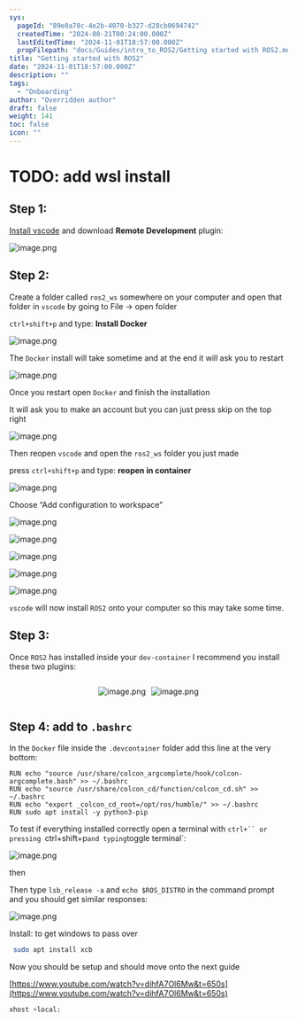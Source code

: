```yaml
---
sys:
  pageId: "89e0a78c-4e2b-4070-b327-d28cb0694742"
  createdTime: "2024-08-21T00:24:00.000Z"
  lastEditedTime: "2024-11-01T18:57:00.000Z"
  propFilepath: "docs/Guides/intro_to_ROS2/Getting started with ROS2.md"
title: "Getting started with ROS2"
date: "2024-11-01T18:57:00.000Z"
description: ""
tags:
  - "Onboarding"
author: "Overridden author"
draft: false
weight: 141
toc: false
icon: ""
---
```


# TODO: add wsl install

## Step 1:

[Install vscode](https://code.visualstudio.com/download) and download **Remote Development** plugin:

![image.png](https://prod-files-secure.s3.us-west-2.amazonaws.com/d518164a-d88e-44d1-a4ee-3adb3bd8bce0/efb52993-1881-4a40-b95e-6f020334f022/image.png?X-Amz-Algorithm=AWS4-HMAC-SHA256&X-Amz-Content-Sha256=UNSIGNED-PAYLOAD&X-Amz-Credential=ASIAZI2LB4663VDEO3MO%2F20250302%2Fus-west-2%2Fs3%2Faws4_request&X-Amz-Date=20250302T004002Z&X-Amz-Expires=3600&X-Amz-Security-Token=IQoJb3JpZ2luX2VjEHgaCXVzLXdlc3QtMiJGMEQCHxBjuN7RAuDAzoVS50Qg3AaPLcMRMNL3ewMhnIlvwfMCIQD%2FoE99MTJ5qVVB57byac7zFYci5Dl6lLNqD3ZCEjXgjyqIBAix%2F%2F%2F%2F%2F%2F%2F%2F%2F%2F8BEAAaDDYzNzQyMzE4MzgwNSIMDQVWW2XbDiMGCuKfKtwDEri23eDXKJcEUaShu5unBT6TFRANi17Uh22py4FrRtOqKINiu0VTBdzN7OOmmIlnRRwN%2B9wu%2B7yN4EJFRi%2BmOlxDhY10v95aCaFsmH1gF6l0qDFw7uZzkyM3ebksRwdyka6Ap8hdzsO7IAfIK%2B0j%2FLXH5TsIICZq0rXTT6gFahaP5az4lWoJ2YWsHM0G1oaFwabmMqUaTAjAU%2FzyDakFVqOJn%2B7459X1XF%2FNxIDvhgRIhXaIsfk5ydOMvxRocQGdIJn6Op6ag%2B8helYUxsEXeQaxVa5vdpCoSOHFzYW2NyiSZaGKoq8fYjOO%2F%2FjUCGm7m0Z2TENd1O3xqGixYmrozU4jZZoDUEsLU1vIBJimWrO2j6BXd%2BZ08ruBJmeclexCtzjqbpUHGKjHogpKHJK%2BM66HcsriAUiUbu2IURVnRGvDCC%2FHu3UNRmYnrxt4ajEsJ6uatH9tW4YEnEubDWr0%2BLFXTIynqOWLNlJ1xaqH2hGCYJKx65dWGB3BNhDydtziESZflZxRK6eMd5ll8ZGFW7cRQhfreovVt7k8C%2BEH2XD82o5BcsbW1ZPz8rFhGczMY9CoHNsp0jF1kwH5GYG6INj%2Fxo4QTFQ90ewSHuD4sTX9RoWMfmw0WCLwY3kw5LmOvgY6pgHn7kJj20FSrVWJW67zun3HFsxAsoOg35P%2BL676FapWtFHxAmS50tSpfZCWDdXiSOzScRe0k2Daad5AJolVbQWnW2bDkBj6jvU03wMgWzWNWuUQB%2BgZ6dtfNs9gwWUauFUSSla3QN8zN4tS6L2xscCCYHWSyIRjkVqRrrJ%2BsZQz%2B34QJKbA7vVhyHVtwob7TZWfwdmZFw4LY2iNntl8qwkrqz2mnCx%2B&X-Amz-Signature=dcf9da7ca0969ccf97e3b0ec65dc8d08739ebe2761a0b7601e78f2c7b80351d0&X-Amz-SignedHeaders=host&x-id=GetObject)

## Step 2:

Create a folder called `ros2_ws` somewhere on your computer and open that folder in `vscode` by going to File → open folder 

`ctrl+shift+p` and type: **Install Docker**

![image.png](https://prod-files-secure.s3.us-west-2.amazonaws.com/d518164a-d88e-44d1-a4ee-3adb3bd8bce0/2269dc0e-1cd5-47ff-bceb-c04ad9b2eab0/image.png?X-Amz-Algorithm=AWS4-HMAC-SHA256&X-Amz-Content-Sha256=UNSIGNED-PAYLOAD&X-Amz-Credential=ASIAZI2LB4663VDEO3MO%2F20250302%2Fus-west-2%2Fs3%2Faws4_request&X-Amz-Date=20250302T004002Z&X-Amz-Expires=3600&X-Amz-Security-Token=IQoJb3JpZ2luX2VjEHgaCXVzLXdlc3QtMiJGMEQCHxBjuN7RAuDAzoVS50Qg3AaPLcMRMNL3ewMhnIlvwfMCIQD%2FoE99MTJ5qVVB57byac7zFYci5Dl6lLNqD3ZCEjXgjyqIBAix%2F%2F%2F%2F%2F%2F%2F%2F%2F%2F8BEAAaDDYzNzQyMzE4MzgwNSIMDQVWW2XbDiMGCuKfKtwDEri23eDXKJcEUaShu5unBT6TFRANi17Uh22py4FrRtOqKINiu0VTBdzN7OOmmIlnRRwN%2B9wu%2B7yN4EJFRi%2BmOlxDhY10v95aCaFsmH1gF6l0qDFw7uZzkyM3ebksRwdyka6Ap8hdzsO7IAfIK%2B0j%2FLXH5TsIICZq0rXTT6gFahaP5az4lWoJ2YWsHM0G1oaFwabmMqUaTAjAU%2FzyDakFVqOJn%2B7459X1XF%2FNxIDvhgRIhXaIsfk5ydOMvxRocQGdIJn6Op6ag%2B8helYUxsEXeQaxVa5vdpCoSOHFzYW2NyiSZaGKoq8fYjOO%2F%2FjUCGm7m0Z2TENd1O3xqGixYmrozU4jZZoDUEsLU1vIBJimWrO2j6BXd%2BZ08ruBJmeclexCtzjqbpUHGKjHogpKHJK%2BM66HcsriAUiUbu2IURVnRGvDCC%2FHu3UNRmYnrxt4ajEsJ6uatH9tW4YEnEubDWr0%2BLFXTIynqOWLNlJ1xaqH2hGCYJKx65dWGB3BNhDydtziESZflZxRK6eMd5ll8ZGFW7cRQhfreovVt7k8C%2BEH2XD82o5BcsbW1ZPz8rFhGczMY9CoHNsp0jF1kwH5GYG6INj%2Fxo4QTFQ90ewSHuD4sTX9RoWMfmw0WCLwY3kw5LmOvgY6pgHn7kJj20FSrVWJW67zun3HFsxAsoOg35P%2BL676FapWtFHxAmS50tSpfZCWDdXiSOzScRe0k2Daad5AJolVbQWnW2bDkBj6jvU03wMgWzWNWuUQB%2BgZ6dtfNs9gwWUauFUSSla3QN8zN4tS6L2xscCCYHWSyIRjkVqRrrJ%2BsZQz%2B34QJKbA7vVhyHVtwob7TZWfwdmZFw4LY2iNntl8qwkrqz2mnCx%2B&X-Amz-Signature=7b84d3e1dafe8f979fad76e69ba3f773719e96de0a70b4bd2e87e0bfa6ebe17e&X-Amz-SignedHeaders=host&x-id=GetObject)

The `Docker` install will take sometime and at the end it will ask you to restart

![image.png](https://prod-files-secure.s3.us-west-2.amazonaws.com/d518164a-d88e-44d1-a4ee-3adb3bd8bce0/ed233f78-be33-4b1f-b89c-9c346c0e961e/image.png?X-Amz-Algorithm=AWS4-HMAC-SHA256&X-Amz-Content-Sha256=UNSIGNED-PAYLOAD&X-Amz-Credential=ASIAZI2LB4663VDEO3MO%2F20250302%2Fus-west-2%2Fs3%2Faws4_request&X-Amz-Date=20250302T004002Z&X-Amz-Expires=3600&X-Amz-Security-Token=IQoJb3JpZ2luX2VjEHgaCXVzLXdlc3QtMiJGMEQCHxBjuN7RAuDAzoVS50Qg3AaPLcMRMNL3ewMhnIlvwfMCIQD%2FoE99MTJ5qVVB57byac7zFYci5Dl6lLNqD3ZCEjXgjyqIBAix%2F%2F%2F%2F%2F%2F%2F%2F%2F%2F8BEAAaDDYzNzQyMzE4MzgwNSIMDQVWW2XbDiMGCuKfKtwDEri23eDXKJcEUaShu5unBT6TFRANi17Uh22py4FrRtOqKINiu0VTBdzN7OOmmIlnRRwN%2B9wu%2B7yN4EJFRi%2BmOlxDhY10v95aCaFsmH1gF6l0qDFw7uZzkyM3ebksRwdyka6Ap8hdzsO7IAfIK%2B0j%2FLXH5TsIICZq0rXTT6gFahaP5az4lWoJ2YWsHM0G1oaFwabmMqUaTAjAU%2FzyDakFVqOJn%2B7459X1XF%2FNxIDvhgRIhXaIsfk5ydOMvxRocQGdIJn6Op6ag%2B8helYUxsEXeQaxVa5vdpCoSOHFzYW2NyiSZaGKoq8fYjOO%2F%2FjUCGm7m0Z2TENd1O3xqGixYmrozU4jZZoDUEsLU1vIBJimWrO2j6BXd%2BZ08ruBJmeclexCtzjqbpUHGKjHogpKHJK%2BM66HcsriAUiUbu2IURVnRGvDCC%2FHu3UNRmYnrxt4ajEsJ6uatH9tW4YEnEubDWr0%2BLFXTIynqOWLNlJ1xaqH2hGCYJKx65dWGB3BNhDydtziESZflZxRK6eMd5ll8ZGFW7cRQhfreovVt7k8C%2BEH2XD82o5BcsbW1ZPz8rFhGczMY9CoHNsp0jF1kwH5GYG6INj%2Fxo4QTFQ90ewSHuD4sTX9RoWMfmw0WCLwY3kw5LmOvgY6pgHn7kJj20FSrVWJW67zun3HFsxAsoOg35P%2BL676FapWtFHxAmS50tSpfZCWDdXiSOzScRe0k2Daad5AJolVbQWnW2bDkBj6jvU03wMgWzWNWuUQB%2BgZ6dtfNs9gwWUauFUSSla3QN8zN4tS6L2xscCCYHWSyIRjkVqRrrJ%2BsZQz%2B34QJKbA7vVhyHVtwob7TZWfwdmZFw4LY2iNntl8qwkrqz2mnCx%2B&X-Amz-Signature=3c8bf84c62908956d18a0dd877b492530a0eaa91b65f691b841651adc63a12f4&X-Amz-SignedHeaders=host&x-id=GetObject)

Once you restart open `Docker` and finish the installation

It will ask you to make an account but you can just press skip on the top right

![image.png](https://prod-files-secure.s3.us-west-2.amazonaws.com/d518164a-d88e-44d1-a4ee-3adb3bd8bce0/21010ad9-1659-4fd9-9f59-9932a09b2a3d/image.png?X-Amz-Algorithm=AWS4-HMAC-SHA256&X-Amz-Content-Sha256=UNSIGNED-PAYLOAD&X-Amz-Credential=ASIAZI2LB4663VDEO3MO%2F20250302%2Fus-west-2%2Fs3%2Faws4_request&X-Amz-Date=20250302T004002Z&X-Amz-Expires=3600&X-Amz-Security-Token=IQoJb3JpZ2luX2VjEHgaCXVzLXdlc3QtMiJGMEQCHxBjuN7RAuDAzoVS50Qg3AaPLcMRMNL3ewMhnIlvwfMCIQD%2FoE99MTJ5qVVB57byac7zFYci5Dl6lLNqD3ZCEjXgjyqIBAix%2F%2F%2F%2F%2F%2F%2F%2F%2F%2F8BEAAaDDYzNzQyMzE4MzgwNSIMDQVWW2XbDiMGCuKfKtwDEri23eDXKJcEUaShu5unBT6TFRANi17Uh22py4FrRtOqKINiu0VTBdzN7OOmmIlnRRwN%2B9wu%2B7yN4EJFRi%2BmOlxDhY10v95aCaFsmH1gF6l0qDFw7uZzkyM3ebksRwdyka6Ap8hdzsO7IAfIK%2B0j%2FLXH5TsIICZq0rXTT6gFahaP5az4lWoJ2YWsHM0G1oaFwabmMqUaTAjAU%2FzyDakFVqOJn%2B7459X1XF%2FNxIDvhgRIhXaIsfk5ydOMvxRocQGdIJn6Op6ag%2B8helYUxsEXeQaxVa5vdpCoSOHFzYW2NyiSZaGKoq8fYjOO%2F%2FjUCGm7m0Z2TENd1O3xqGixYmrozU4jZZoDUEsLU1vIBJimWrO2j6BXd%2BZ08ruBJmeclexCtzjqbpUHGKjHogpKHJK%2BM66HcsriAUiUbu2IURVnRGvDCC%2FHu3UNRmYnrxt4ajEsJ6uatH9tW4YEnEubDWr0%2BLFXTIynqOWLNlJ1xaqH2hGCYJKx65dWGB3BNhDydtziESZflZxRK6eMd5ll8ZGFW7cRQhfreovVt7k8C%2BEH2XD82o5BcsbW1ZPz8rFhGczMY9CoHNsp0jF1kwH5GYG6INj%2Fxo4QTFQ90ewSHuD4sTX9RoWMfmw0WCLwY3kw5LmOvgY6pgHn7kJj20FSrVWJW67zun3HFsxAsoOg35P%2BL676FapWtFHxAmS50tSpfZCWDdXiSOzScRe0k2Daad5AJolVbQWnW2bDkBj6jvU03wMgWzWNWuUQB%2BgZ6dtfNs9gwWUauFUSSla3QN8zN4tS6L2xscCCYHWSyIRjkVqRrrJ%2BsZQz%2B34QJKbA7vVhyHVtwob7TZWfwdmZFw4LY2iNntl8qwkrqz2mnCx%2B&X-Amz-Signature=df1b14519b0cb375f75dfa79789c63ad83551beaf2694d1326dda3370c35fe44&X-Amz-SignedHeaders=host&x-id=GetObject)

Then reopen `vscode` and open the `ros2_ws` folder you just made

press `ctrl+shift+p` and type: **reopen in container**

![image.png](https://prod-files-secure.s3.us-west-2.amazonaws.com/d518164a-d88e-44d1-a4ee-3adb3bd8bce0/4e93b8c2-41ad-488c-8095-c74205196118/image.png?X-Amz-Algorithm=AWS4-HMAC-SHA256&X-Amz-Content-Sha256=UNSIGNED-PAYLOAD&X-Amz-Credential=ASIAZI2LB4663VDEO3MO%2F20250302%2Fus-west-2%2Fs3%2Faws4_request&X-Amz-Date=20250302T004002Z&X-Amz-Expires=3600&X-Amz-Security-Token=IQoJb3JpZ2luX2VjEHgaCXVzLXdlc3QtMiJGMEQCHxBjuN7RAuDAzoVS50Qg3AaPLcMRMNL3ewMhnIlvwfMCIQD%2FoE99MTJ5qVVB57byac7zFYci5Dl6lLNqD3ZCEjXgjyqIBAix%2F%2F%2F%2F%2F%2F%2F%2F%2F%2F8BEAAaDDYzNzQyMzE4MzgwNSIMDQVWW2XbDiMGCuKfKtwDEri23eDXKJcEUaShu5unBT6TFRANi17Uh22py4FrRtOqKINiu0VTBdzN7OOmmIlnRRwN%2B9wu%2B7yN4EJFRi%2BmOlxDhY10v95aCaFsmH1gF6l0qDFw7uZzkyM3ebksRwdyka6Ap8hdzsO7IAfIK%2B0j%2FLXH5TsIICZq0rXTT6gFahaP5az4lWoJ2YWsHM0G1oaFwabmMqUaTAjAU%2FzyDakFVqOJn%2B7459X1XF%2FNxIDvhgRIhXaIsfk5ydOMvxRocQGdIJn6Op6ag%2B8helYUxsEXeQaxVa5vdpCoSOHFzYW2NyiSZaGKoq8fYjOO%2F%2FjUCGm7m0Z2TENd1O3xqGixYmrozU4jZZoDUEsLU1vIBJimWrO2j6BXd%2BZ08ruBJmeclexCtzjqbpUHGKjHogpKHJK%2BM66HcsriAUiUbu2IURVnRGvDCC%2FHu3UNRmYnrxt4ajEsJ6uatH9tW4YEnEubDWr0%2BLFXTIynqOWLNlJ1xaqH2hGCYJKx65dWGB3BNhDydtziESZflZxRK6eMd5ll8ZGFW7cRQhfreovVt7k8C%2BEH2XD82o5BcsbW1ZPz8rFhGczMY9CoHNsp0jF1kwH5GYG6INj%2Fxo4QTFQ90ewSHuD4sTX9RoWMfmw0WCLwY3kw5LmOvgY6pgHn7kJj20FSrVWJW67zun3HFsxAsoOg35P%2BL676FapWtFHxAmS50tSpfZCWDdXiSOzScRe0k2Daad5AJolVbQWnW2bDkBj6jvU03wMgWzWNWuUQB%2BgZ6dtfNs9gwWUauFUSSla3QN8zN4tS6L2xscCCYHWSyIRjkVqRrrJ%2BsZQz%2B34QJKbA7vVhyHVtwob7TZWfwdmZFw4LY2iNntl8qwkrqz2mnCx%2B&X-Amz-Signature=b1efbf3a0aa0b170e957f29a067592f60e9dfb777c01bafaf1a42a91b3add1a8&X-Amz-SignedHeaders=host&x-id=GetObject)

Choose “Add configuration to workspace”

![image.png](https://prod-files-secure.s3.us-west-2.amazonaws.com/d518164a-d88e-44d1-a4ee-3adb3bd8bce0/9560b282-5060-4989-ba37-97e7b2c22476/image.png?X-Amz-Algorithm=AWS4-HMAC-SHA256&X-Amz-Content-Sha256=UNSIGNED-PAYLOAD&X-Amz-Credential=ASIAZI2LB4663VDEO3MO%2F20250302%2Fus-west-2%2Fs3%2Faws4_request&X-Amz-Date=20250302T004002Z&X-Amz-Expires=3600&X-Amz-Security-Token=IQoJb3JpZ2luX2VjEHgaCXVzLXdlc3QtMiJGMEQCHxBjuN7RAuDAzoVS50Qg3AaPLcMRMNL3ewMhnIlvwfMCIQD%2FoE99MTJ5qVVB57byac7zFYci5Dl6lLNqD3ZCEjXgjyqIBAix%2F%2F%2F%2F%2F%2F%2F%2F%2F%2F8BEAAaDDYzNzQyMzE4MzgwNSIMDQVWW2XbDiMGCuKfKtwDEri23eDXKJcEUaShu5unBT6TFRANi17Uh22py4FrRtOqKINiu0VTBdzN7OOmmIlnRRwN%2B9wu%2B7yN4EJFRi%2BmOlxDhY10v95aCaFsmH1gF6l0qDFw7uZzkyM3ebksRwdyka6Ap8hdzsO7IAfIK%2B0j%2FLXH5TsIICZq0rXTT6gFahaP5az4lWoJ2YWsHM0G1oaFwabmMqUaTAjAU%2FzyDakFVqOJn%2B7459X1XF%2FNxIDvhgRIhXaIsfk5ydOMvxRocQGdIJn6Op6ag%2B8helYUxsEXeQaxVa5vdpCoSOHFzYW2NyiSZaGKoq8fYjOO%2F%2FjUCGm7m0Z2TENd1O3xqGixYmrozU4jZZoDUEsLU1vIBJimWrO2j6BXd%2BZ08ruBJmeclexCtzjqbpUHGKjHogpKHJK%2BM66HcsriAUiUbu2IURVnRGvDCC%2FHu3UNRmYnrxt4ajEsJ6uatH9tW4YEnEubDWr0%2BLFXTIynqOWLNlJ1xaqH2hGCYJKx65dWGB3BNhDydtziESZflZxRK6eMd5ll8ZGFW7cRQhfreovVt7k8C%2BEH2XD82o5BcsbW1ZPz8rFhGczMY9CoHNsp0jF1kwH5GYG6INj%2Fxo4QTFQ90ewSHuD4sTX9RoWMfmw0WCLwY3kw5LmOvgY6pgHn7kJj20FSrVWJW67zun3HFsxAsoOg35P%2BL676FapWtFHxAmS50tSpfZCWDdXiSOzScRe0k2Daad5AJolVbQWnW2bDkBj6jvU03wMgWzWNWuUQB%2BgZ6dtfNs9gwWUauFUSSla3QN8zN4tS6L2xscCCYHWSyIRjkVqRrrJ%2BsZQz%2B34QJKbA7vVhyHVtwob7TZWfwdmZFw4LY2iNntl8qwkrqz2mnCx%2B&X-Amz-Signature=f353924cbe85e554f4d93c85747465927d2ab6ae0a73aa4ea5fff604022cd73e&X-Amz-SignedHeaders=host&x-id=GetObject)

![image.png](https://prod-files-secure.s3.us-west-2.amazonaws.com/d518164a-d88e-44d1-a4ee-3adb3bd8bce0/2ee63f81-886b-48e8-a553-dc6e5eac99e4/image.png?X-Amz-Algorithm=AWS4-HMAC-SHA256&X-Amz-Content-Sha256=UNSIGNED-PAYLOAD&X-Amz-Credential=ASIAZI2LB4663VDEO3MO%2F20250302%2Fus-west-2%2Fs3%2Faws4_request&X-Amz-Date=20250302T004002Z&X-Amz-Expires=3600&X-Amz-Security-Token=IQoJb3JpZ2luX2VjEHgaCXVzLXdlc3QtMiJGMEQCHxBjuN7RAuDAzoVS50Qg3AaPLcMRMNL3ewMhnIlvwfMCIQD%2FoE99MTJ5qVVB57byac7zFYci5Dl6lLNqD3ZCEjXgjyqIBAix%2F%2F%2F%2F%2F%2F%2F%2F%2F%2F8BEAAaDDYzNzQyMzE4MzgwNSIMDQVWW2XbDiMGCuKfKtwDEri23eDXKJcEUaShu5unBT6TFRANi17Uh22py4FrRtOqKINiu0VTBdzN7OOmmIlnRRwN%2B9wu%2B7yN4EJFRi%2BmOlxDhY10v95aCaFsmH1gF6l0qDFw7uZzkyM3ebksRwdyka6Ap8hdzsO7IAfIK%2B0j%2FLXH5TsIICZq0rXTT6gFahaP5az4lWoJ2YWsHM0G1oaFwabmMqUaTAjAU%2FzyDakFVqOJn%2B7459X1XF%2FNxIDvhgRIhXaIsfk5ydOMvxRocQGdIJn6Op6ag%2B8helYUxsEXeQaxVa5vdpCoSOHFzYW2NyiSZaGKoq8fYjOO%2F%2FjUCGm7m0Z2TENd1O3xqGixYmrozU4jZZoDUEsLU1vIBJimWrO2j6BXd%2BZ08ruBJmeclexCtzjqbpUHGKjHogpKHJK%2BM66HcsriAUiUbu2IURVnRGvDCC%2FHu3UNRmYnrxt4ajEsJ6uatH9tW4YEnEubDWr0%2BLFXTIynqOWLNlJ1xaqH2hGCYJKx65dWGB3BNhDydtziESZflZxRK6eMd5ll8ZGFW7cRQhfreovVt7k8C%2BEH2XD82o5BcsbW1ZPz8rFhGczMY9CoHNsp0jF1kwH5GYG6INj%2Fxo4QTFQ90ewSHuD4sTX9RoWMfmw0WCLwY3kw5LmOvgY6pgHn7kJj20FSrVWJW67zun3HFsxAsoOg35P%2BL676FapWtFHxAmS50tSpfZCWDdXiSOzScRe0k2Daad5AJolVbQWnW2bDkBj6jvU03wMgWzWNWuUQB%2BgZ6dtfNs9gwWUauFUSSla3QN8zN4tS6L2xscCCYHWSyIRjkVqRrrJ%2BsZQz%2B34QJKbA7vVhyHVtwob7TZWfwdmZFw4LY2iNntl8qwkrqz2mnCx%2B&X-Amz-Signature=787458f3fe97a2afe2009ae772db621a44aa0d1cabeef2e6ef867ad1d371c966&X-Amz-SignedHeaders=host&x-id=GetObject)

![image.png](https://prod-files-secure.s3.us-west-2.amazonaws.com/d518164a-d88e-44d1-a4ee-3adb3bd8bce0/ae1580b2-b048-407e-aed9-b584224a7a04/image.png?X-Amz-Algorithm=AWS4-HMAC-SHA256&X-Amz-Content-Sha256=UNSIGNED-PAYLOAD&X-Amz-Credential=ASIAZI2LB4663VDEO3MO%2F20250302%2Fus-west-2%2Fs3%2Faws4_request&X-Amz-Date=20250302T004002Z&X-Amz-Expires=3600&X-Amz-Security-Token=IQoJb3JpZ2luX2VjEHgaCXVzLXdlc3QtMiJGMEQCHxBjuN7RAuDAzoVS50Qg3AaPLcMRMNL3ewMhnIlvwfMCIQD%2FoE99MTJ5qVVB57byac7zFYci5Dl6lLNqD3ZCEjXgjyqIBAix%2F%2F%2F%2F%2F%2F%2F%2F%2F%2F8BEAAaDDYzNzQyMzE4MzgwNSIMDQVWW2XbDiMGCuKfKtwDEri23eDXKJcEUaShu5unBT6TFRANi17Uh22py4FrRtOqKINiu0VTBdzN7OOmmIlnRRwN%2B9wu%2B7yN4EJFRi%2BmOlxDhY10v95aCaFsmH1gF6l0qDFw7uZzkyM3ebksRwdyka6Ap8hdzsO7IAfIK%2B0j%2FLXH5TsIICZq0rXTT6gFahaP5az4lWoJ2YWsHM0G1oaFwabmMqUaTAjAU%2FzyDakFVqOJn%2B7459X1XF%2FNxIDvhgRIhXaIsfk5ydOMvxRocQGdIJn6Op6ag%2B8helYUxsEXeQaxVa5vdpCoSOHFzYW2NyiSZaGKoq8fYjOO%2F%2FjUCGm7m0Z2TENd1O3xqGixYmrozU4jZZoDUEsLU1vIBJimWrO2j6BXd%2BZ08ruBJmeclexCtzjqbpUHGKjHogpKHJK%2BM66HcsriAUiUbu2IURVnRGvDCC%2FHu3UNRmYnrxt4ajEsJ6uatH9tW4YEnEubDWr0%2BLFXTIynqOWLNlJ1xaqH2hGCYJKx65dWGB3BNhDydtziESZflZxRK6eMd5ll8ZGFW7cRQhfreovVt7k8C%2BEH2XD82o5BcsbW1ZPz8rFhGczMY9CoHNsp0jF1kwH5GYG6INj%2Fxo4QTFQ90ewSHuD4sTX9RoWMfmw0WCLwY3kw5LmOvgY6pgHn7kJj20FSrVWJW67zun3HFsxAsoOg35P%2BL676FapWtFHxAmS50tSpfZCWDdXiSOzScRe0k2Daad5AJolVbQWnW2bDkBj6jvU03wMgWzWNWuUQB%2BgZ6dtfNs9gwWUauFUSSla3QN8zN4tS6L2xscCCYHWSyIRjkVqRrrJ%2BsZQz%2B34QJKbA7vVhyHVtwob7TZWfwdmZFw4LY2iNntl8qwkrqz2mnCx%2B&X-Amz-Signature=3fe7c0389cf2133443a0a68b11726f107d410381bac8a02c30b77cdd0ca2dd8a&X-Amz-SignedHeaders=host&x-id=GetObject)

![image.png](https://prod-files-secure.s3.us-west-2.amazonaws.com/d518164a-d88e-44d1-a4ee-3adb3bd8bce0/53255b28-f75e-430f-b9e3-c0ac8577e42b/image.png?X-Amz-Algorithm=AWS4-HMAC-SHA256&X-Amz-Content-Sha256=UNSIGNED-PAYLOAD&X-Amz-Credential=ASIAZI2LB4663VDEO3MO%2F20250302%2Fus-west-2%2Fs3%2Faws4_request&X-Amz-Date=20250302T004002Z&X-Amz-Expires=3600&X-Amz-Security-Token=IQoJb3JpZ2luX2VjEHgaCXVzLXdlc3QtMiJGMEQCHxBjuN7RAuDAzoVS50Qg3AaPLcMRMNL3ewMhnIlvwfMCIQD%2FoE99MTJ5qVVB57byac7zFYci5Dl6lLNqD3ZCEjXgjyqIBAix%2F%2F%2F%2F%2F%2F%2F%2F%2F%2F8BEAAaDDYzNzQyMzE4MzgwNSIMDQVWW2XbDiMGCuKfKtwDEri23eDXKJcEUaShu5unBT6TFRANi17Uh22py4FrRtOqKINiu0VTBdzN7OOmmIlnRRwN%2B9wu%2B7yN4EJFRi%2BmOlxDhY10v95aCaFsmH1gF6l0qDFw7uZzkyM3ebksRwdyka6Ap8hdzsO7IAfIK%2B0j%2FLXH5TsIICZq0rXTT6gFahaP5az4lWoJ2YWsHM0G1oaFwabmMqUaTAjAU%2FzyDakFVqOJn%2B7459X1XF%2FNxIDvhgRIhXaIsfk5ydOMvxRocQGdIJn6Op6ag%2B8helYUxsEXeQaxVa5vdpCoSOHFzYW2NyiSZaGKoq8fYjOO%2F%2FjUCGm7m0Z2TENd1O3xqGixYmrozU4jZZoDUEsLU1vIBJimWrO2j6BXd%2BZ08ruBJmeclexCtzjqbpUHGKjHogpKHJK%2BM66HcsriAUiUbu2IURVnRGvDCC%2FHu3UNRmYnrxt4ajEsJ6uatH9tW4YEnEubDWr0%2BLFXTIynqOWLNlJ1xaqH2hGCYJKx65dWGB3BNhDydtziESZflZxRK6eMd5ll8ZGFW7cRQhfreovVt7k8C%2BEH2XD82o5BcsbW1ZPz8rFhGczMY9CoHNsp0jF1kwH5GYG6INj%2Fxo4QTFQ90ewSHuD4sTX9RoWMfmw0WCLwY3kw5LmOvgY6pgHn7kJj20FSrVWJW67zun3HFsxAsoOg35P%2BL676FapWtFHxAmS50tSpfZCWDdXiSOzScRe0k2Daad5AJolVbQWnW2bDkBj6jvU03wMgWzWNWuUQB%2BgZ6dtfNs9gwWUauFUSSla3QN8zN4tS6L2xscCCYHWSyIRjkVqRrrJ%2BsZQz%2B34QJKbA7vVhyHVtwob7TZWfwdmZFw4LY2iNntl8qwkrqz2mnCx%2B&X-Amz-Signature=b9d4ee3709f2a4c8cd358412b8f921dd39a3d1efe565d3e348a08c5e6371c892&X-Amz-SignedHeaders=host&x-id=GetObject)

![image.png](https://prod-files-secure.s3.us-west-2.amazonaws.com/d518164a-d88e-44d1-a4ee-3adb3bd8bce0/7c562767-5af9-4ffb-97d1-327bcdf4ee00/image.png?X-Amz-Algorithm=AWS4-HMAC-SHA256&X-Amz-Content-Sha256=UNSIGNED-PAYLOAD&X-Amz-Credential=ASIAZI2LB4663VDEO3MO%2F20250302%2Fus-west-2%2Fs3%2Faws4_request&X-Amz-Date=20250302T004002Z&X-Amz-Expires=3600&X-Amz-Security-Token=IQoJb3JpZ2luX2VjEHgaCXVzLXdlc3QtMiJGMEQCHxBjuN7RAuDAzoVS50Qg3AaPLcMRMNL3ewMhnIlvwfMCIQD%2FoE99MTJ5qVVB57byac7zFYci5Dl6lLNqD3ZCEjXgjyqIBAix%2F%2F%2F%2F%2F%2F%2F%2F%2F%2F8BEAAaDDYzNzQyMzE4MzgwNSIMDQVWW2XbDiMGCuKfKtwDEri23eDXKJcEUaShu5unBT6TFRANi17Uh22py4FrRtOqKINiu0VTBdzN7OOmmIlnRRwN%2B9wu%2B7yN4EJFRi%2BmOlxDhY10v95aCaFsmH1gF6l0qDFw7uZzkyM3ebksRwdyka6Ap8hdzsO7IAfIK%2B0j%2FLXH5TsIICZq0rXTT6gFahaP5az4lWoJ2YWsHM0G1oaFwabmMqUaTAjAU%2FzyDakFVqOJn%2B7459X1XF%2FNxIDvhgRIhXaIsfk5ydOMvxRocQGdIJn6Op6ag%2B8helYUxsEXeQaxVa5vdpCoSOHFzYW2NyiSZaGKoq8fYjOO%2F%2FjUCGm7m0Z2TENd1O3xqGixYmrozU4jZZoDUEsLU1vIBJimWrO2j6BXd%2BZ08ruBJmeclexCtzjqbpUHGKjHogpKHJK%2BM66HcsriAUiUbu2IURVnRGvDCC%2FHu3UNRmYnrxt4ajEsJ6uatH9tW4YEnEubDWr0%2BLFXTIynqOWLNlJ1xaqH2hGCYJKx65dWGB3BNhDydtziESZflZxRK6eMd5ll8ZGFW7cRQhfreovVt7k8C%2BEH2XD82o5BcsbW1ZPz8rFhGczMY9CoHNsp0jF1kwH5GYG6INj%2Fxo4QTFQ90ewSHuD4sTX9RoWMfmw0WCLwY3kw5LmOvgY6pgHn7kJj20FSrVWJW67zun3HFsxAsoOg35P%2BL676FapWtFHxAmS50tSpfZCWDdXiSOzScRe0k2Daad5AJolVbQWnW2bDkBj6jvU03wMgWzWNWuUQB%2BgZ6dtfNs9gwWUauFUSSla3QN8zN4tS6L2xscCCYHWSyIRjkVqRrrJ%2BsZQz%2B34QJKbA7vVhyHVtwob7TZWfwdmZFw4LY2iNntl8qwkrqz2mnCx%2B&X-Amz-Signature=780cc3bad66593bbfee8d83c230dcdd2abf524534e4f7059fcc30c7018b775ce&X-Amz-SignedHeaders=host&x-id=GetObject)

`vscode` will now install `ROS2` onto your computer so this may take some time.

## Step 3:

Once `ROS2` has installed inside your `dev-container` I recommend you install these two plugins:

<div style="display: flex;flex-direction: row; column-gap:10px; max-width: 630px;justify-content: center;">
<div>

![image.png](https://prod-files-secure.s3.us-west-2.amazonaws.com/d518164a-d88e-44d1-a4ee-3adb3bd8bce0/3fc3d550-5a54-4ba1-ba6b-faa01cdb7369/image.png?X-Amz-Algorithm=AWS4-HMAC-SHA256&X-Amz-Content-Sha256=UNSIGNED-PAYLOAD&X-Amz-Credential=ASIAZI2LB466VAEJPXRQ%2F20250302%2Fus-west-2%2Fs3%2Faws4_request&X-Amz-Date=20250302T004005Z&X-Amz-Expires=3600&X-Amz-Security-Token=IQoJb3JpZ2luX2VjEHgaCXVzLXdlc3QtMiJGMEQCIBXoPxujJHj2jDlHvtP5Q0010UuiyXKszy4q5%2FW3zZDWAiAfuTuf%2BJXxqTjtYhBrPCOFy49qOfjsa1s3cuFkVcFIjyqIBAix%2F%2F%2F%2F%2F%2F%2F%2F%2F%2F8BEAAaDDYzNzQyMzE4MzgwNSIM2XDma8k0Rm2TKA1tKtwDEAiSIjLILnXi6Nf13HS%2FGSB6%2FzD8sgL8u8uqlPL7O5Snt4awlFvkQ1EHZybHXv3Z%2BtOaYhNIhrxww2EnlGGEwkkrELVmsmqrelUxKiy7y%2FiD5MoOF94hDBObAOSY3klA37%2BXDrir8Be78nGmwT0P%2FwhqlzTqe%2BmstSPjv0lVEuzH1pkZWZ8ZLwOIwsSrXj9GQ9y9wE8WLne2iDAq0aD3YrVf6dMyGNftTOOg64w1sGOe7RKfJKS9vQeN6wBrf5bKOHMTbJepjlhTH5DE54B8%2FXR1N1bQOSa0WjYFnQsfl%2FygNQPuGdZVmc33KHCmEj6rpIFP2WXwbA1djYG38MRfJ3u4Y%2FeLfZPR8GdEwLH4lrZvlaa9fP9vJsPn7inGNPqgwYQXUULTPhNrELDohEw1cncukMZWkECdZts98b1jgosYXaPZ3gBIjpdhtUd9VfgN2byjAV4pSkKk6%2FWYefsJ6Ljax7x79d6peHBDcBo7TUK1RkP9Ptd7emyijlaYzX4pKMVkz3uiNruLnbS3dCrZrfWPjK6QGt69dDxUzOO0HdqWDyylgzSOEd0ZUDNgIpipkq%2BasrMNkaIzU9NKkKBkz46J%2B%2FIq%2FiV7s1Mxbl9pVYKmWipAz%2BsZoH8%2BHs8wmLmOvgY6pgF%2BQruSC7Oxuy10iw100Sz9%2BudGP270J4kXosM9EFSLNJtPOHx%2BIJKGmmB6i%2B8rf6yUTV5qNBl9XGtpYLd5LLggENzbaYz9Y7HoxKTR9AI3hIoTNVAthUcChJbOCXbpJsYwq5tl85qsGoinfWmYTxPH%2FYNpA%2B3g00XllUlDmzpai32Nw9ryJ6dJcX1R2baLo5gZV6sIVeIGCJr46UTI0vKNFzlSGdn%2F&X-Amz-Signature=30efe386dc54776fffbf9dd23727f598a59b2b6646b561424f07b55712769369&X-Amz-SignedHeaders=host&x-id=GetObject)

</div>
<div>

![image.png](https://prod-files-secure.s3.us-west-2.amazonaws.com/d518164a-d88e-44d1-a4ee-3adb3bd8bce0/d994cc66-13c2-4093-a5a3-f84cf4601a82/image.png?X-Amz-Algorithm=AWS4-HMAC-SHA256&X-Amz-Content-Sha256=UNSIGNED-PAYLOAD&X-Amz-Credential=ASIAZI2LB4667MORLSOA%2F20250302%2Fus-west-2%2Fs3%2Faws4_request&X-Amz-Date=20250302T004005Z&X-Amz-Expires=3600&X-Amz-Security-Token=IQoJb3JpZ2luX2VjEHgaCXVzLXdlc3QtMiJHMEUCICqib7gwjK1tsk%2Bdkguhc0BXPFbNd74tA7Z1sxT24Hq2AiEAikTu0YoPTndLrBxi%2FBD%2FJln1wEJOjTm%2FgGyhg8JLNEUqiAQIsf%2F%2F%2F%2F%2F%2F%2F%2F%2F%2FARAAGgw2Mzc0MjMxODM4MDUiDKNBzBTHhIuIYr8W7yrcA7uAiV1%2FUJZGLERVgIg844c0BfvRjc9hDTRPyyyzKCc44WpSv4it67L25FpG4BHLCrxzKwqO%2B1bgmFqpdSD6GSYt9vnYX0m0%2FBL%2BZgYysliHZdMvQ%2FffDpfll4OSbmv9HSstj4bTdeAi8f9kP7Va6QUaoEpq%2F%2Bx3B2%2FvQSOv8rFyuDQYJKDprL2ZGdF1nEkWdQm8sCRo9MkfNVaU%2BryWsVYVQbFqjMo2tRRWerLb0%2FhcEmsUXdkGIXYPg2kMtKn8InjL3fZBDrkKPevLRFqnsFhDxPGq0lQS5cYp0DvVwbGhDKRRB027prFucx86s5KqHCUX130vmGGcgljGYvpmDFOcgczJo7yXer8PjPfoaXcOwlf%2BbjmYHdlVgFE072WvMALoDc7vC53gWThpwE0BtYbl3RsFGaIYOVTY4mdDDDE1UvsGB6yyhsbRCk20K5w5Rn679KjARu%2F65btGdSoJjbEfZ6W%2F9WA6aCvH37amUfYsa5%2ByCNTb66nGd36NygGbYvER1F1Tog9KJ2W3Mog29bKLOYgANQQelNUvBg%2Bsx%2FArLjNwPV66jM6NpFvOn6v5QxvecV8Vv9Jiyzf20OEE%2Bi9Bk%2FFR%2BQrQEm%2F5Oiv2jAlJM26Oxs3oCMcydyGEMMu4jr4GOqUBNUN%2Bf1EGgBt%2BSK1%2BXnYoszKGX0KfYSI38iXpYnIiQ7rJ3rJ%2FuWNgjoB0qDe57Wc4ciZM17WHwVq6afZjV6KO%2BpxWKo9c%2F%2BrgcosebEijARhW%2BNM86ymwroCRnkhqN%2F8j3bvdTcRGgSJM3FgiL%2FvPFEQqzRlay%2B9WLfGOm4yh6Ybs2jYDwo4hkpP80DrvOWMv1y6ZwqFGS4iCe1PLUSe6tVir6fwS&X-Amz-Signature=8ef97b8a9e6194429e91fed61f2ad2ecf483eed4a3c646e619db335ee07455f3&X-Amz-SignedHeaders=host&x-id=GetObject)

</div>
</div>

## Step 4: add to `.bashrc`

In the `Docker` file inside the `.devcontainer` folder add this line at the very bottom: 

```docker
RUN echo "source /usr/share/colcon_argcomplete/hook/colcon-argcomplete.bash" >> ~/.bashrc
RUN echo "source /usr/share/colcon_cd/function/colcon_cd.sh" >> ~/.bashrc
RUN echo "export _colcon_cd_root=/opt/ros/humble/" >> ~/.bashrc
RUN sudo apt install -y python3-pip 
```

To test if everything installed correctly open a terminal with `ctrl+`` or pressing `ctrl+shift+p` and typing `toggle terminal`:

![image.png](https://prod-files-secure.s3.us-west-2.amazonaws.com/d518164a-d88e-44d1-a4ee-3adb3bd8bce0/6a4943d8-b04e-4c02-9a58-775f3384d1a5/image.png?X-Amz-Algorithm=AWS4-HMAC-SHA256&X-Amz-Content-Sha256=UNSIGNED-PAYLOAD&X-Amz-Credential=ASIAZI2LB4663VDEO3MO%2F20250302%2Fus-west-2%2Fs3%2Faws4_request&X-Amz-Date=20250302T004002Z&X-Amz-Expires=3600&X-Amz-Security-Token=IQoJb3JpZ2luX2VjEHgaCXVzLXdlc3QtMiJGMEQCHxBjuN7RAuDAzoVS50Qg3AaPLcMRMNL3ewMhnIlvwfMCIQD%2FoE99MTJ5qVVB57byac7zFYci5Dl6lLNqD3ZCEjXgjyqIBAix%2F%2F%2F%2F%2F%2F%2F%2F%2F%2F8BEAAaDDYzNzQyMzE4MzgwNSIMDQVWW2XbDiMGCuKfKtwDEri23eDXKJcEUaShu5unBT6TFRANi17Uh22py4FrRtOqKINiu0VTBdzN7OOmmIlnRRwN%2B9wu%2B7yN4EJFRi%2BmOlxDhY10v95aCaFsmH1gF6l0qDFw7uZzkyM3ebksRwdyka6Ap8hdzsO7IAfIK%2B0j%2FLXH5TsIICZq0rXTT6gFahaP5az4lWoJ2YWsHM0G1oaFwabmMqUaTAjAU%2FzyDakFVqOJn%2B7459X1XF%2FNxIDvhgRIhXaIsfk5ydOMvxRocQGdIJn6Op6ag%2B8helYUxsEXeQaxVa5vdpCoSOHFzYW2NyiSZaGKoq8fYjOO%2F%2FjUCGm7m0Z2TENd1O3xqGixYmrozU4jZZoDUEsLU1vIBJimWrO2j6BXd%2BZ08ruBJmeclexCtzjqbpUHGKjHogpKHJK%2BM66HcsriAUiUbu2IURVnRGvDCC%2FHu3UNRmYnrxt4ajEsJ6uatH9tW4YEnEubDWr0%2BLFXTIynqOWLNlJ1xaqH2hGCYJKx65dWGB3BNhDydtziESZflZxRK6eMd5ll8ZGFW7cRQhfreovVt7k8C%2BEH2XD82o5BcsbW1ZPz8rFhGczMY9CoHNsp0jF1kwH5GYG6INj%2Fxo4QTFQ90ewSHuD4sTX9RoWMfmw0WCLwY3kw5LmOvgY6pgHn7kJj20FSrVWJW67zun3HFsxAsoOg35P%2BL676FapWtFHxAmS50tSpfZCWDdXiSOzScRe0k2Daad5AJolVbQWnW2bDkBj6jvU03wMgWzWNWuUQB%2BgZ6dtfNs9gwWUauFUSSla3QN8zN4tS6L2xscCCYHWSyIRjkVqRrrJ%2BsZQz%2B34QJKbA7vVhyHVtwob7TZWfwdmZFw4LY2iNntl8qwkrqz2mnCx%2B&X-Amz-Signature=62d36e2a05e1d4fdc8b55a4eba49004acccb0d16bead9744ae10db6eacc06f6b&X-Amz-SignedHeaders=host&x-id=GetObject)

then 

Then type `lsb_release -a` and `echo $ROS_DISTRO` in the command prompt and you should get similar responses:

![image.png](https://prod-files-secure.s3.us-west-2.amazonaws.com/d518164a-d88e-44d1-a4ee-3adb3bd8bce0/3e635dec-a805-4e85-8b9e-d000e5b71a4e/image.png?X-Amz-Algorithm=AWS4-HMAC-SHA256&X-Amz-Content-Sha256=UNSIGNED-PAYLOAD&X-Amz-Credential=ASIAZI2LB4663VDEO3MO%2F20250302%2Fus-west-2%2Fs3%2Faws4_request&X-Amz-Date=20250302T004002Z&X-Amz-Expires=3600&X-Amz-Security-Token=IQoJb3JpZ2luX2VjEHgaCXVzLXdlc3QtMiJGMEQCHxBjuN7RAuDAzoVS50Qg3AaPLcMRMNL3ewMhnIlvwfMCIQD%2FoE99MTJ5qVVB57byac7zFYci5Dl6lLNqD3ZCEjXgjyqIBAix%2F%2F%2F%2F%2F%2F%2F%2F%2F%2F8BEAAaDDYzNzQyMzE4MzgwNSIMDQVWW2XbDiMGCuKfKtwDEri23eDXKJcEUaShu5unBT6TFRANi17Uh22py4FrRtOqKINiu0VTBdzN7OOmmIlnRRwN%2B9wu%2B7yN4EJFRi%2BmOlxDhY10v95aCaFsmH1gF6l0qDFw7uZzkyM3ebksRwdyka6Ap8hdzsO7IAfIK%2B0j%2FLXH5TsIICZq0rXTT6gFahaP5az4lWoJ2YWsHM0G1oaFwabmMqUaTAjAU%2FzyDakFVqOJn%2B7459X1XF%2FNxIDvhgRIhXaIsfk5ydOMvxRocQGdIJn6Op6ag%2B8helYUxsEXeQaxVa5vdpCoSOHFzYW2NyiSZaGKoq8fYjOO%2F%2FjUCGm7m0Z2TENd1O3xqGixYmrozU4jZZoDUEsLU1vIBJimWrO2j6BXd%2BZ08ruBJmeclexCtzjqbpUHGKjHogpKHJK%2BM66HcsriAUiUbu2IURVnRGvDCC%2FHu3UNRmYnrxt4ajEsJ6uatH9tW4YEnEubDWr0%2BLFXTIynqOWLNlJ1xaqH2hGCYJKx65dWGB3BNhDydtziESZflZxRK6eMd5ll8ZGFW7cRQhfreovVt7k8C%2BEH2XD82o5BcsbW1ZPz8rFhGczMY9CoHNsp0jF1kwH5GYG6INj%2Fxo4QTFQ90ewSHuD4sTX9RoWMfmw0WCLwY3kw5LmOvgY6pgHn7kJj20FSrVWJW67zun3HFsxAsoOg35P%2BL676FapWtFHxAmS50tSpfZCWDdXiSOzScRe0k2Daad5AJolVbQWnW2bDkBj6jvU03wMgWzWNWuUQB%2BgZ6dtfNs9gwWUauFUSSla3QN8zN4tS6L2xscCCYHWSyIRjkVqRrrJ%2BsZQz%2B34QJKbA7vVhyHVtwob7TZWfwdmZFw4LY2iNntl8qwkrqz2mnCx%2B&X-Amz-Signature=777c06dd18f911101b37679562499d96798c80fc74e7c100cd9ed1f452430807&X-Amz-SignedHeaders=host&x-id=GetObject)

Install:  to get windows to pass over

```bash
 sudo apt install xcb
```

Now you should be setup and should move onto the next guide 

[https://www.youtube.com/watch?v=dihfA7Ol6Mw&t=650s](https://www.youtube.com/watch?v=dihfA7Ol6Mw&t=650s)

```python
xhost +local:
```
